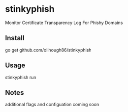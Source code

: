 # stinkyphish
Monitor Certificate Transparency Log For Phishy Domains

## Install

go get github.com/olihough86/stinkyphish

## Usage

stinkyphish run

## Notes

additional flags and configuation coming soon 